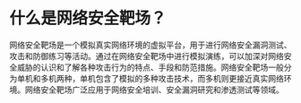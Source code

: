 
#  什么是网络安全靶场？


网络安全靶场是一个模拟真实网络环境的虚拟平台，用于进行网络安全漏洞测试、攻击和防御练习等活动。通过在网络安全靶场中进行模拟演练，可以加深对网络安全威胁的认识和了解各种攻击行为的特点、手段和防范措施。网络安全靶场一般分为单机和多机两种，单机包含了模拟的多种攻击技术，而多机则更接近真实网络环境。网络安全靶场广泛应用于网络安全培训、安全漏洞研究和渗透测试等领域。